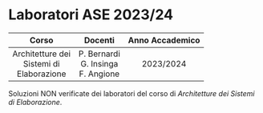 # Laboratori ASE 2023/24

|          Corso          |              Docenti            | Anno Accademico |
|:-----------------------:|:-----------------------------------:|:---------------:|
| Architetture dei<br>Sistemi di<br>Elaborazione | P. Bernardi<br>G. Insinga<br>F. Angione |    2023/2024    |

Soluzioni NON verificate dei laboratori del corso di *Architetture dei Sistemi di Elaborazione*.
